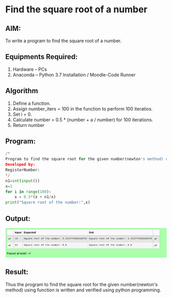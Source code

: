 # Find the square root of a number

## AIM:
To write a program to find the square root of a number.

## Equipments Required:
1. Hardware – PCs
2. Anaconda – Python 3.7 Installation / Moodle-Code Runner

## Algorithm
1. Define a function.
2. Assign number_iters = 100 in the function to perform 100 iteratios.
3. Set i = 0.
4. Calculate  number = 0.5 * (number + a / number) for 100 iterations.
5. Return number

## Program:
```python
/*
Program to find the square root for the given number(newton's method) using function.
Developed by: 
RegisterNumber:  
*/
n1=int(input()) 
x=1
for i in range(100):
    x = 0.5*(x + n1/x)
print("Square root of the number:",x)
```

## Output:
![output](./sqout.png)

## Result:
Thus the program to find the square root for the given number(newton's method) using function is written and verified using python programming.

